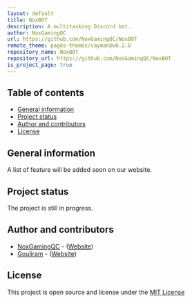```yaml
---
layout: default
title: NoxBOT
description: A multitasking Discord bot.
author: NoxGamingQC
url: https://github.com/NoxGamingQC/NoxBOT
remote_theme: pages-themes/cayman@v0.2.0
repository_name: NoxBOT
repository_url: https://github.com/NoxGamingQC/NoxBOT
is_project_page: true
---
```


## Table of contents

* [General information](#general-information)
* [Project status](#project-status)
* [Author and contributors](#author-and-contributors)
* [License](#license)

## General information

A list of feature will be added soon on our website.

## Project status

The project is still in progress.

## Author and contributors

* [NoxGamingQC](https://github.com/NoxGamingQC) - ([Website](https://www.noxgamingqc.ca))
* [Gouliram](https://github.com/Gouliram) - ([Website](https://www.gouliram.com))

## License

This project is open source and license under the [MIT License](https://github.com/NoxGamingQC/NoxBOT/blob/master/LICENSE.md)
